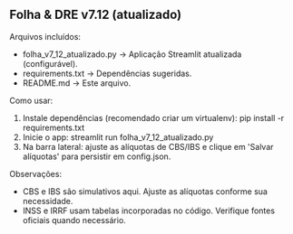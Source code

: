 
Folha & DRE v7.12 (atualizado)
-----------------------------

Arquivos incluídos:
- folha_v7_12_atualizado.py  -> Aplicação Streamlit atualizada (configurável).
- requirements.txt           -> Dependências sugeridas.
- README.md                  -> Este arquivo.

Como usar:
1. Instale dependências (recomendado criar um virtualenv):
   pip install -r requirements.txt
2. Inicie o app:
   streamlit run folha_v7_12_atualizado.py
3. Na barra lateral: ajuste as alíquotas de CBS/IBS e clique em 'Salvar alíquotas' para persistir em config.json.

Observações:
- CBS e IBS são simulativos aqui. Ajuste as alíquotas conforme sua necessidade.
- INSS e IRRF usam tabelas incorporadas no código. Verifique fontes oficiais quando necessário.
